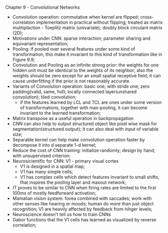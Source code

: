 Chapter 9 - Convolutional Networks
- Convolution operation: commutative when kernel are flipped; cross-correlation implementation in practical without flipping; treated as matrix mulitiplaction - Toeplitz matrix (univariate); doubly block circulant matrix (2D);
- Motivations under CNN: sparse interaction; parameter sharing and equivariant representation;
- Pooling: if pooled over several features under some kind of transformation, this make it invariant to this kind of transformation like in Figure 9.9; 
- Convolution and Pooling as an infinite strong prior: the weights for one hidden unit must be identical to the weights of its neighbor; also the weights should be zero except for an small spatial receptive field; it can cause underfitting if the prior is not reasonably accurate
- Variants of Convolution operation: basic one; with stride one; zero padding(valid, same, full); locally connected layer(unshared convolution); tiled convolution; 
  - if the features learned by LCL and TCL are ones under some version of transformations, together with max-pooling, it can become invariant to the learned transformation;
- Matrix transpose as a useful operation in backpropagation
- CNN can also help to output structured object like pixel wise mask for segmentation(structured output); it can also deal with input of variable size;
- Separable kernel can help make convolution operation faster by decompose it into d separate 1-d kernel;
- Reduce the cost of CNN training: initialize randomly; design by hand; with unsupervised criterion;
- Neurosicientific for CNN: V1 - primary visual cortex 
  - V1 is designed in a spatial map;
  - V1 has many simple cells;
  - V1 has complex cells which detect features invariant to small shifts, that inspires the pooling layer and maxout network;
- IT proves to be similar to CNN when firing rates are limited to the first 100ms of mostly feedforward activation;
- Mamalian vision system: fovea combined with saccades; work with other senses like hearing or moods; human do more than just object recognition; V1 are heavily affected by feedback from hihger levels; 
- Neuroscience doesn't tell us how to train CNNs
- Gabor functions that the V1 cells has learned as visualized by reverse correlation;
